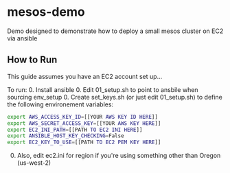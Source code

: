 # mesos-demo
Demo designed to demonstrate how to deploy a small mesos cluster on EC2 via ansible

How to Run
-------

This guide assumes you have an EC2 account set up...

To run:
0. Install ansible
0. Edit 01_setup.sh to point to ansbile when sourcing env_setup
0. Create set_keys.sh (or just edit 01_setup.sh) to define the following environement variables:
```bash
export AWS_ACCESS_KEY_ID=[[YOUR AWS KEY ID HERE]]
export AWS_SECRET_ACCESS_KEY=[[YOUR AWS KEY HERE]]
export EC2_INI_PATH=[[PATH TO EC2 INI HERE]]
export ANSIBLE_HOST_KEY_CHECKING=False
export EC2_KEY_TO_USE=[[PATH TO EC2 PEM KEY HERE]]
```
0. Also, edit ec2.ini for region if you're using something other than Oregon (us-west-2)

